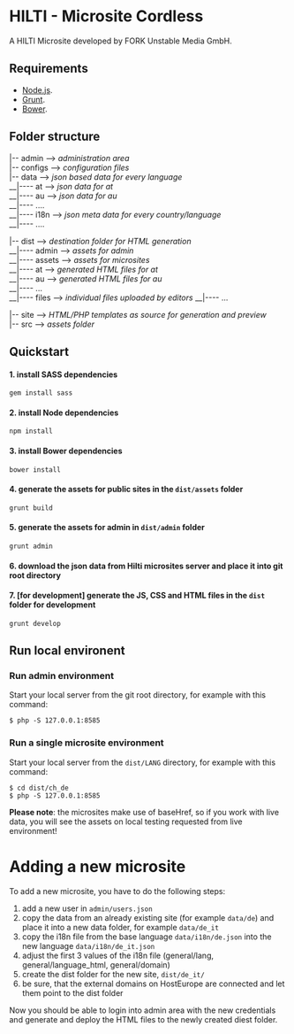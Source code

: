 # HILTI - Microsite Cordless
A HILTI Microsite developed by FORK Unstable Media GmbH. 

## Requirements
- [Node.js](http://nodejs.org/).
- [Grunt](http://gruntjs.com/).
- [Bower](http://bower.io/).

## Folder structure
|-- admin --> *administration area*  
|-- configs --> *configuration files*  
|-- data --> *json based data for every language*  
__|---- at --> *json data for at*  
__|---- au --> *json data for au*  
__|---- ....  
__|---- i18n --> *json meta data for every country/language*  
__|---- ....  
	   
|-- dist --> *destination folder for HTML generation*  
__|---- admin --> *assets for admin*  
__|---- assets --> *assets for microsites*  
__|---- at --> *generated HTML files for at*  
__|---- au --> *generated HTML files for au*  
__|---- ...  
__|---- files --> *individual files uploaded by editors*
__|---- ...  

|-- site --> *HTML/PHP templates as source for generation and preview*  
|-- src --> *assets folder* 

## Quickstart

#### 1. install SASS dependencies

    gem install sass

#### 2. install Node dependencies

    npm install

#### 3. install Bower dependencies

    bower install

#### 4. generate the assets for public sites in the `dist/assets` folder

    grunt build

#### 5. generate the assets for admin in `dist/admin` folder

    grunt admin

#### 6. download the json data from Hilti microsites server and place it into git root directory

#### 7. [for development] generate the JS, CSS and HTML files in the `dist` folder for development

    grunt develop


## Run local environent

### Run admin environment
Start your local server from the git root directory, for example with this command: 

`$ php -S 127.0.0.1:8585 `

### Run a single microsite environment
Start your local server from the `dist/LANG` directory, for example with this command: 

`$ cd dist/ch_de `  
`$ php -S 127.0.0.1:8585 `

**Please note**: the microsites make use of baseHref, so if you work with live data, you will see the assets on local testing requested from live environment!

# Adding a new microsite

To add a new microsite, you have to do the following steps:

  1. add a new user in `admin/users.json`
  2. copy the data from an already existing site (for example `data/de`) and place it into a new data folder, for example `data/de_it`
  3. copy the i18n file from the base language `data/i18n/de.json` into the new language `data/i18n/de_it.json`
  4. adjust the first 3 values of the i18n file (general/lang, general/language_html, general/domain)
  5. create the dist folder for the new site, `dist/de_it/`
  6. be sure, that the external domains on HostEurope are connected and let them point to the dist folder

Now you should be able to login into admin area with the new credentials and generate and deploy the HTML files to the newly created diest folder.


